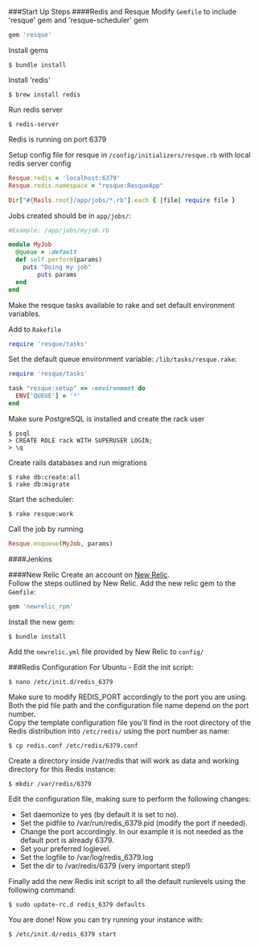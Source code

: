 ###Start Up Steps
####Redis and Resque
Modify `Gemfile` to include 'resque' gem and 'resque-scheduler' gem
```ruby
gem 'resque'
```
Install gems

	$ bundle install
Install 'redis'

	$ brew install redis
Run redis server 

	$ redis-server
Redis is running on port 6379

Setup config file for resque in `/config/initializers/resque.rb` with local redis server config
```ruby
Resque.redis = 'localhost:6379'
Resque.redis.namespace = "resque:ResqueApp"

Dir["#{Rails.root}/app/jobs/*.rb"].each { |file| require file }
```
Jobs created should be in `app/jobs/`:
```ruby
#Example: /app/jobs/myjob.rb

module MyJob
  @queue = :default
  def self.perform(params)
   	puts "Doing my job"
		puts params
  end
end
```
Make the resque tasks available to rake and set default environment variables.

Add to `Rakefile`
```ruby
require 'resque/tasks'
```
Set the default queue environment variable: `/lib/tasks/resque.rake`:
```ruby
require 'resque/tasks'

task "resque:setup" => :environment do
  ENV['QUEUE'] = '*'
end
```
Make sure PostgreSQL is installed and create the rack user

	$ psql
	> CREATE ROLE rack WITH SUPERUSER LOGIN;
	> \q
Create rails databases and run migrations

	$ rake db:create:all
	$ rake db:migrate

Start the scheduler: 

	$ rake resque:work
Call the job by running
```ruby
Resque.enqueue(MyJob, params)
```

####Jenkins

####New Relic
Create an account on [New Relic](http://newrelic.com/).  
Follow the steps outlined by New Relic.
Add the new relic gem to the `Gemfile`:
```ruby
gem 'newrelic_rpm'
```
Install the new gem:

	$ bundle install
Add the `newrelic.yml` file provided by New Relic to `config/`

###Redis Configuration
For Ubuntu -
Edit the init script:

	$ nano /etc/init.d/redis_6379
Make sure to modify REDIS_PORT accordingly to the port you are using. Both the pid file path and the configuration file name depend on the port number.  
Copy the template configuration file you'll find in the root directory of the Redis distribution into `/etc/redis/` using the port number as name:

	$ cp redis.conf /etc/redis/6379.conf
Create a directory inside /var/redis that will work as data and working directory for this Redis instance:

	$ mkdir /var/redis/6379
Edit the configuration file, making sure to perform the following changes:

- Set daemonize to yes (by default it is set to no).
- Set the pidfile to /var/run/redis_6379.pid (modify the port if needed).
- Change the port accordingly. In our example it is not needed as the default port is already 6379.
- Set your preferred loglevel.
- Set the logfile to /var/log/redis_6379.log
- Set the dir to /var/redis/6379 (very important step!)

Finally add the new Redis init script to all the default runlevels using the following command:

	$ sudo update-rc.d redis_6379 defaults
You are done! Now you can try running your instance with:

	$ /etc/init.d/redis_6379 start

